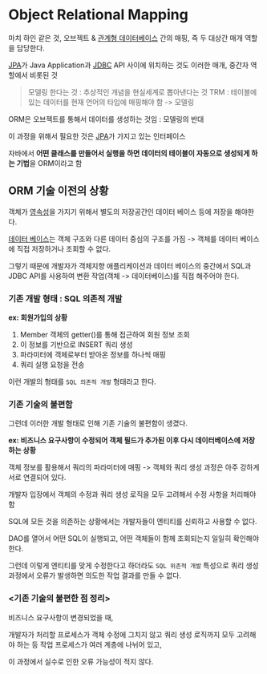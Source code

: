 # Object Relational Mapping

마치 하인 같은 것, 오브젝트 & [관계형 데이터베이스](RDB) 간의 매핑, 즉 두 대상간 매개 역할을 담당한다.

[JPA](JPA)가 Java Application과 [JDBC](JDBC) API 사이에 위치하는 것도 이러한 매개, 중간자 역할에서 비롯된 것

>모델링 한다는 것 : 추상적인 개념을 현실세계로 뽑아낸다는 것
>TRM : 테이블에 있는 데이터를 현재 언어의 타입에 매핑해야 함 -> 모델링

ORM은 오브젝트를 통해서 데이터를 생성하는 것임 : 모델링의 반대

이 과정을 위해서 필요한 것은 [JPA](JPA)가 가지고 있는 인터페이스

자바에서 **어떤 클래스를 만들어서 실행을 하면 데이터의 테이블이 자동으로 생성되게 하는 기법**을 ORM이라고 함

## ORM 기술 이전의 상황
객체가 [영속성](Persistence)을 가지기 위해서 별도의 저장공간인 데이터 베이스 등에 저장을 해야한다.

[데이터 베이스](DataBase)는 객체 구조와 다른 데이터 중심의 구조를 가짐 -> 객체를 데이터 베이스에 직접 저장하거나 조회할 수 없다. 

그렇기 때문에 개발자가 객체지향 애플리케이션과 데이터 베이스의 중간에서 SQL과 JDBC API를 사용하여 변환 작업(객체 -> 데이터베이스)를 직접 해주어야 한다. 

### 기존 개발 형태 : SQL 의존적 개발

**ex: 회원가입의 상황**

1. Member 객체의 getter()를 통해 접근하여 회원 정보 조회
2. 이 정보를 기반으로 INSERT 쿼리 생성
3. 파라미터에 객체로부터 받아온 정보를 하나씩 매핑
4. 쿼리 실행 요청을 전송

이런 개발의 형태를 `SQL 의존적 개발` 형태라고 한다.

### 기존 기술의 불편함

그런데 이러한 개발 형태로 인해 기존 기술의 불편함이 생겼다.

**ex: 비즈니스 요구사항이 수정되어 객체 필드가 추가된 이후 다시 데이터베이스에 저장하는 상황**

객체 정보를 활용해서 쿼리의 파라미터에 매핑 -> 객체와 쿼리 생성 과정은 아주 강하게 서로 연결되어 있다.

개발자 입장에서 객체의 수정과 쿼리 생성 로직을 모두 고려해서 수정 사항을 처리해야함

SQL에 모든 것을 의존하는 상황에서는 개발자들이 엔티티를 신뢰하고 사용할 수 없다.

DAO를 열어서 어떤 SQL이 실행되고, 어떤 객체들이 함께 조회되는지 일일히 확인해야 한다.

그런데 이렇게 엔티티를 맞게 수정한다고 하더라도 `SQL 위존적 개발` 특성으로 쿼리 생성과정에서 오류가 발생하면 의도한 작업 결과를 만들 수 없다.

### <기존 기술의 불편한 점 정리>
비즈니스 요구사항이 변경되었을 때, 

개발자가 처리할 프로세스가 객체 수정에 그치지 않고 쿼리 생성 로직까지 모두 고려해야 하는 등 작업 프로세스가 여러 계층에 나뉘어 있고, 

이 과정에서 실수로 인한 오류 가능성이 적지 않다. 

